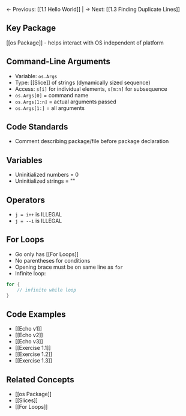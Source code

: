 ← Previous: [[1.1 Hello World]] | → Next: [[1.3 Finding Duplicate Lines]]

## Key Package

[[os Package]] - helps interact with OS independent of platform

## Command-Line Arguments

- Variable: `os.Args`
- Type: [[Slice]] of strings (dynamically sized sequence)
- Access: `s[i]` for individual elements, `s[m:n]` for subsequence
- `os.Args[0]` = command name
- `os.Args[1:n]` = actual arguments passed
- `os.Args[1:]` = all arguments

## Code Standards

- Comment describing package/file before package declaration

## Variables

- Uninitialized numbers = 0
- Uninitialized strings = ""

## Operators

- `j = i++` is ILLEGAL
- `j = --i` is ILLEGAL

## For Loops

- Go only has [[For Loops]]
- No parentheses for conditions
- Opening brace must be on same line as `for`
- Infinite loop:

```go
for {
    // infinite while loop
}
```

## Code Examples

- [[Echo v1]]
- [[Echo v2]]
- [[Echo v3]]
- [[Exercise 1.1]]
- [[Exercise 1.2]]
- [[Exercise 1.3]]

## Related Concepts

- [[os Package]]
- [[Slices]]
- [[For Loops]]
